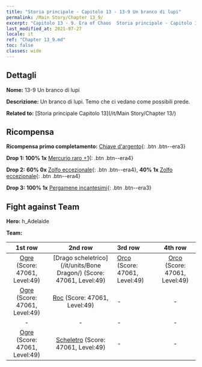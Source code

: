 ```yaml
---
title: "Storia principale - Capitolo 13 - 13-9 Un branco di lupi"
permalink: /Main Story/Chapter 13_9/
excerpt: "Capitolo 13 - 9. Era of Chaos  Storia principale - Capitolo 13_9. 13-9 Un branco di lupi"
last_modified_at: 2021-07-27
locale: it
ref: "Chapter 13_9.md"
toc: false
classes: wide
---
```


## Dettagli

 **Nome:** 13-9 Un branco di lupi

 **Descrizione:** Un branco di lupi. Temo che ci vedano come possibili prede.

 **Related to:** [Storia principale Capitolo 13](/it/Main Story/Chapter 13/)

## Ricompensa

 **Ricompensa primo completamento:** [Chiave d'argento](/ItemsIT/con_693/){: .btn .btn--era3}

 **Drop 1:** **100% 1x** [Mercurio raro +1](/ItemsIT/mat_42/){: .btn .btn--era4}

 **Drop 2:** **60% 0x** [Zolfo eccezionale](/ItemsIT/mat_36/){: .btn .btn--era4}, **40% 1x** [Zolfo eccezionale](/ItemsIT/mat_36/){: .btn .btn--era4}

 **Drop 3:** **100% 1x** [Pergamene incantesimi](/ItemsIT/con_694/){: .btn .btn--era3}


## Fight against Team
 **Hero:** h_Adelaide

 **Team:**


  | 1st row | 2nd row | 3rd row | 4th row |
  |:----:|:----:|:----|:----:|
  | [Ogre](/it/units/Ogre/) (Score: 47061, Level:49)  | [Drago scheletrico](/it/units/Bone Dragon/) (Score: 47061, Level:49)  | [Orco](/it/units/Orc/) (Score: 47061, Level:49)  | [Orco](/it/units/Orc/) (Score: 47061, Level:49)  |
  | [Ogre](/it/units/Ogre/) (Score: 47061, Level:49)  | [Roc](/it/units/Roc/) (Score: 47061, Level:49)  | - | - |
  | - | - | - | - |
  | [Ogre](/it/units/Ogre/) (Score: 47061, Level:49)  | [Scheletro](/it/units/Skeleton/) (Score: 47061, Level:49)  | - | - |


